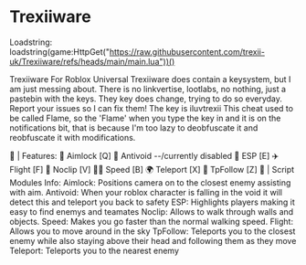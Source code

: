 # Trexiiware
Loadstring: loadstring(game:HttpGet("https://raw.githubusercontent.com/trexii-uk/Trexiiware/refs/heads/main/main.lua"))()

Trexiiware For Roblox Universal 
Trexiiware does contain a keysystem, but I am just messing about. There is no linkvertise, lootlabs, no nothing, just a pastebin with the keys. They key does change, trying to do so everyday. Report your issues so I can fix them! The key is iluvtrexii   This cheat used to be called Flame, so the 'Flame' when you type the key in and it is on the notifications bit, that is because I'm too lazy to deobfuscate it and reobfuscate it with modifications.

📰 | Features:
🎯 Aimlock [Q]
🚫 Antivoid --/currently disabled
👀 ESP [E]
✈️ Flight [F]
🚪 Noclip [V]
🏃‍♂️ Speed [B]
🌍 Teleport [X]
📍 TpFollow [Z]
📰 | Script Modules Info:
Aimlock: Positions camera on to the closest enemy assisting with aim.
Antivoid: When your roblox character is falling in the void it will detect this and teleport you back to safety
ESP: Highlights players making it easy to find enemys and teamates
Noclip: Allows to walk through walls and objects.
Speed: Makes you go faster than the normal walking speed.
Flight: Allows you to move around in the sky
TpFollow: Teleports you to the closest enemy while also staying above their head and following them as they move
Teleport: Teleports you to the nearest enemy
